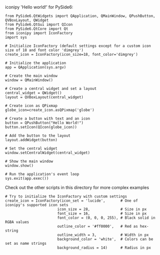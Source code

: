 iconipy 'Hello world!' for PySide6:

    from PySide6.QtWidgets import QApplication, QMainWindow, QPushButton, QVBoxLayout, QWidget
    from PySide6.QtGui import QIcon
    from PySide6.QtCore import Qt
    from iconipy import IconFactory
    import sys
    
    # Initialize IconFactory (default settings except for a custom icon size of 18 and font color 'dimgrey')
    create_icon = IconFactory(icon_size=18, font_color='dimgrey')
    
    # Initialize the application
    app = QApplication(sys.argv)
    
    # Create the main window
    window = QMainWindow()
    
    # Create a central widget and set a layout
    central_widget = QWidget()
    layout = QVBoxLayout(central_widget)
    
    # Create icon as QPixmap
    globe_icon=create_icon.asQPixmap('globe')
    
    # Create a button with text and an icon
    button = QPushButton("Hello World!")
    button.setIcon(QIcon(globe_icon))
    
    # Add the button to the layout
    layout.addWidget(button)
    
    # Set the central widget
    window.setCentralWidget(central_widget)
    
    # Show the main window
    window.show()
    
    # Run the application's event loop
    sys.exit(app.exec())

Check out the other scripts in this directory for more complex examples

    # Try to initialize the IconFactory with custom settings
    create_icon = IconFactory(icon_set = 'lucide',       # One of iconipy's supported icon sets 
                            icon_size = 28,              # Size in px
                            font_size = 16,              # Size in px  
                            font_color = (0, 0, 0, 255), # Black solid in RGBA values
                            outline_color = '#ff0000',   # Red as hex-string
                            outline_width = 3,           # Width in px
                            background_color = 'white',  # Colors can be set as name strings
                            background_radius = 14)      # Radius in px
